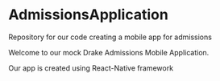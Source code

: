 # AdmissionsApplication
Repository for our code creating a mobile app for admissions

Welcome to our mock Drake Admissions Mobile Application.

Our app is created using React-Native framework 

